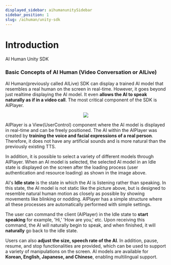```yaml
---
displayed_sidebar: aihumanunitySidebar
sidebar_position: 1
slug: /aihuman/unity-sdk
---
```


# Introduction

AI Human Unity SDK

### Basic Concepts of AI Human (Video Conversation or AILive)

AI Human(previously called AILive) SDK can display a trained AI model that resembles a real human on the screen in real-time. However, it goes beyond just realtime displaying the AI model. It even **allows the AI to speak naturally as if in a video call**. The most critical component of the SDK is AIPlayer.

<p align="center">
<img src="/img/aihuman/unity/introduction.png" style={{zoom: "40%"}} />
</p>

AIPlayer is a View(UserControl) component where the AI model is displayed in real-time and can be freely positioned. The AI within the AIPlayer was created by **training the voice and facial expressions of a real person**. Therefore, it does not have any artificial sounds and is more natural than the previously existing TTS.

In addition, it is possible to select a variety of different models through AIPlayer. When an AI model is selected, the selected AI model in an Idle state is displayed on the screen after the loading process (user authentication and resource loading) as shown in the image above.

AI's **Idle state** is the state in which the AI is listening rather than speaking. In this state, the AI model is not static like the picture above, but is designed to resemble natural human motion as closely as possible by showing movements like blinking or nodding. AIPlayer has a simple structure where all these processes are automatically performed with simple settings.

The user can command the client (AIPlayer) in the Idle state to **start speaking** for example, 'Hi,' 'How are you,' etc. Upon receiving this command, the AI will naturally begin to speak, and when finished, it will **naturally** go back to the idle state.

Users can also **adjust the size, speech rate of the AI**. In addition, pause, resume, and stop functionalities are provided, which can be used to support a variety of manipulations on the screen. AI models are available for **Korean, English, Japanese, and Chinese**, enabling multilingual support.
